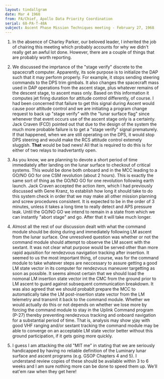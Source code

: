 ```yaml
---
layout: tindallgram
date: Mar 4 1968
from: PA/Chief, Apollo Data Priority Coordination
serial: 68-PA-T-48A
subject: Ascent Phase Mission Techniques meeting - February 27, 1968
---
```

1.  In the absence of Charley Parker, our beloved leader, I inherited
the job of chairing this meeting which probably accounts for why we
didn't really get an awful lot done. However, there are a couple of
things that are probably worth reporting.

2.  We discussed the imprtance of the "stage verify" discrete to the
spacecraft computer.  Apparently, its sole purpose is to initialize the
DAP such that it may perform properly.  For example, it stops sending
steering commands to the DPS trim gimbals.  It also changes the spacecraft
mass used in DAP operations from the ascent stage, plus whatever
remains of the descent stage, to ascent mass only.  Based on this
information it computes jet firing duration for attitude control
differently, of course.  I had been concerned that failure to get this
signal during Ascent would cause poor attitude control and we are
initiating a program change request to back up "stage verify" with the
"lunar surface flag" since whenever that event occurs use of the ascent
stage only is a certainty.  Jack Craven (FCD) pointed out that due to
the design of the system the much more probable failure is to get a
"stage verify" signal prematurely.  If that happened, when we are still
operating on the DPS, it would stop DPS steering and would make the RCS
attitude control extemely sluggish.  __That__ would be bad news!  All that
is required to do this is for either of two relays to inadvertantly
open.

3.  As you know, we are planning to devote a short period of time
immediately after landing on the lunar surface to checkout of critical
systems.  This would be done both onboard and in the MCC leading to a
GO/NO GO for one CSM revolution (about 2 hours).  This is exactly the
same sort of thing as the GO/NO GO for one revolution following earth
launch.  Jack Craven accepted the action item, which I had previously
discussed with Gene Kranz, to establish how long it should take to do
this system check in order that we may make all other mission planning
and screw procedures consistent.  It is expected to be in the order of
3 minutes, unless it takes a long time to really detect and APS pressure
leak.  Until the GO/NO GO we intend to remain in a state from which we
can instantly "abort stage" and go.  After that it will take much
longer.

4.  Almost all the rest of our discussion dealt with what the command
module should be doing during and immediately following LM ascent from
the lunar surface.  One unresolved question was whether or not the
command module should attempt to observe the LM ascent with the sextant.
It was not clear what purpose would be served other than more rapid
aquisition for rendezvous navigation tracking after insertion.  It
seemed to us the most important thing, of course, was for the command
module to take whatever steps are neccessary to assure getting a good
LM state vector in its computer for rendezvous maneuver targetting as
soon as possible.  It seems almost certain that we should load the
nomonal LM insertion state vector int the CMC from the ground prior to
LM ascent to guard against subsequent communication breakdown.  It
was also agreed that we should probablt prepare the MCC to automatically
take the LM post-insertion state vector from the LM telemetry and transmit
it back to the command module.  Whether we would actually do this
or not depends on whether we lose more by forcing the command module to
stay in the Uplink Command program (P-27) thereby preventing rendezvous
tracking and onboard navigation for a substantial period of time.  That
is, analysis may show yjay with good VHF ranging and/or sextant tracking
the command module may be able to converge on an acceptable LM state
vector better without this ground participation, if it gets going more
quickly.

5.  I guess I am attacking the old "MIT me" in stating that we are
seriously handicapped by having no reliable definition of the Luminary
lunar surface and ascent programs (e.g. GSOP Chapters 4 and 5).  I
understand review copies of these should be available within 3 to 6
weeks and I am sure nothing more can be done to speed them up.  We'll eat'em
raw when they get here!


